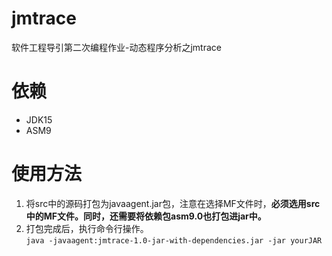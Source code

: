 # jmtrace
软件工程导引第二次编程作业-动态程序分析之jmtrace
# 依赖
* JDK15
* ASM9
# 使用方法
1. 将src中的源码打包为javaagent.jar包，注意在选择MF文件时，**必须选用src中的MF文件。同时，还需要将依赖包asm9.0也打包进jar中。**  
2. 打包完成后，执行命令行操作。  
`java -javaagent:jmtrace-1.0-jar-with-dependencies.jar -jar yourJAR`  
